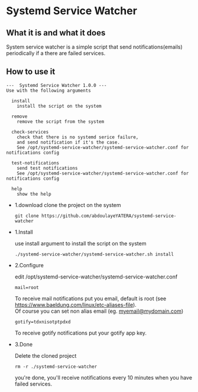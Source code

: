 # Systemd Service Watcher

## What it is and what it does

System service watcher is a simple script that send notifications(emails)
periodically if a there are failed services.

## How to use it

```
---  Systemd Service Watcher 1.0.0 ---
Use with the following arguments

  install
    install the script on the system

  remove
    remove the script from the system

  check-services
    check that there is no systemd serice failure,
    and send notification if it's the case.
    See /opt/systemd-service-watcher/systemd-service-watcher.conf for notifications config

  test-notifications
    send test notifications
    See /opt/systemd-service-watcher/systemd-service-watcher.conf for notifications config

  help
    show the help
```

- 1.download
  clone the project on the system

  ```
  git clone https://github.com/abdoulayeYATERA/systemd-service-watcher
  ```

- 1.Install

  use install argument to install the script on the system

  ```
  ./systemd-service-watcher/systemd-service-watcher.sh install
  ```

- 2.Configure

  edit /opt/systemd-service-watcher/systemd-service-watcher.conf

  ```
  mail=root
  ```

  To receive mail notifications put you email, default is root (see https://www.baeldung.com/linux/etc-aliases-file).<br/>
  Of course you can set non alias email (eg. myemail@mydomain.com)

  ```
  gotify=tdxnisotptpdxd
  ```

  To receive gotify notifications put your gotify app key.

- 3.Done

  Delete the cloned project

  ```
  rm -r ./systemd-service-watcher
  ```

  you're done, you'll receive notifications every 10 minutes when you have failed services.
